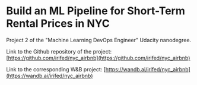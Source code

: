 # Build an ML Pipeline for Short-Term Rental Prices in NYC

Project 2 of the "Machine Learning DevOps Engineer" Udacity nanodegree.

Link to the Github repository of the project:
[https://github.com/irifed/nyc_airbnb](https://github.com/irifed/nyc_airbnb)

Link to the corresponding W&B project:
[https://wandb.ai/irifed/nyc_airbnb](https://wandb.ai/irifed/nyc_airbnb)

